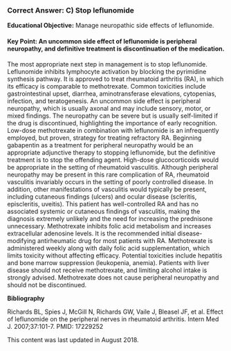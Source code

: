 
### Correct Answer: C) Stop leflunomide 

**Educational Objective:** Manage neuropathic side effects of leflunomide.

#### **Key Point:** An uncommon side effect of leflunomide is peripheral neuropathy, and definitive treatment is discontinuation of the medication.

The most appropriate next step in management is to stop leflunomide. Leflunomide inhibits lymphocyte activation by blocking the pyrimidine synthesis pathway. It is approved to treat rheumatoid arthritis (RA), in which its efficacy is comparable to methotrexate. Common toxicities include gastrointestinal upset, diarrhea, aminotransferase elevations, cytopenias, infection, and teratogenesis. An uncommon side effect is peripheral neuropathy, which is usually axonal and may include sensory, motor, or mixed findings. The neuropathy can be severe but is usually self-limited if the drug is discontinued, highlighting the importance of early recognition. Low-dose methotrexate in combination with leflunomide is an infrequently employed, but proven, strategy for treating refractory RA.
Beginning gabapentin as a treatment for peripheral neuropathy would be an appropriate adjunctive therapy to stopping leflunomide, but the definitive treatment is to stop the offending agent.
High-dose glucocorticoids would be appropriate in the setting of rheumatoid vasculitis. Although peripheral neuropathy may be present in this rare complication of RA, rheumatoid vasculitis invariably occurs in the setting of poorly controlled disease. In addition, other manifestations of vasculitis would typically be present, including cutaneous findings (ulcers) and ocular disease (scleritis, episcleritis, uveitis). This patient has well-controlled RA and has no associated systemic or cutaneous findings of vasculitis, making the diagnosis extremely unlikely and the need for increasing the prednisone unnecessary.
Methotrexate inhibits folic acid metabolism and increases extracellular adenosine levels. It is the recommended initial disease-modifying antirheumatic drug for most patients with RA. Methotrexate is administered weekly along with daily folic acid supplementation, which limits toxicity without affecting efficacy. Potential toxicities include hepatitis and bone marrow suppression (leukopenia, anemia). Patients with liver disease should not receive methotrexate, and limiting alcohol intake is strongly advised. Methotrexate does not cause peripheral neuropathy and should not be discontinued.

**Bibliography**

Richards BL, Spies J, McGill N, Richards GW, Vaile J, Bleasel JF, et al. Effect of leflunomide on the peripheral nerves in rheumatoid arthritis. Intern Med J. 2007;37:101-7. PMID: 17229252

This content was last updated in August 2018.